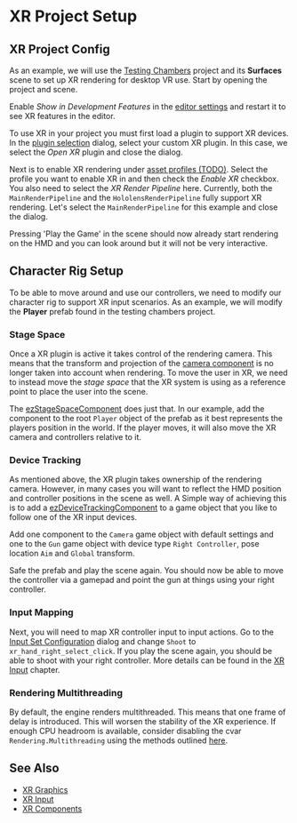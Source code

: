 # XR Project Setup

## XR Project Config

As an example, we will use the [Testing Chambers](../../samples/testing-chambers.md) project and its **Surfaces** scene to set up XR rendering for desktop VR use. Start by opening the project and scene.

Enable *Show in Development Features* in the [editor settings](..\editor\editor-settings.md) and restart it to see XR features in the editor.

To use XR in your project you must first load a plugin to support XR devices. In the [plugin selection](../projects/plugin-selection.md) dialog, select your custom XR plugin. In this case, we select the *Open XR* plugin and close the dialog.

Next is to enable XR rendering under [asset profiles (TODO)](asset-profiles.md). Select the profile you want to enable XR in and then check the *Enable XR* checkbox. You also need to select the *XR Render Pipeline* here. Currently, both the `MainRenderPipeline` and the `HololensRenderPipeline` fully support XR rendering. Let's select the `MainRenderPipeline` for this example and close the dialog.

Pressing 'Play the Game' in the scene should now already start rendering on the HMD and you can look around but it will not be very interactive.

## Character Rig Setup

To be able to move around and use our controllers, we need to modify our character rig to support XR input scenarios. As an example, we will modify the **Player** prefab found in the testing chambers project.

### Stage Space

Once a XR plugin is active it takes control of the rendering camera. This means that the transform and projection of the [camera component](../graphics/camera-component.md) is no longer taken into account when rendering. To move the user in XR, we need to instead move the *stage space* that the XR system is using as a reference point to place the user into the scene. 

The [ezStageSpaceComponent](xr-components.md#stage-space-component) does just that. In our example, add the component to the root `Player` object of the prefab as it best represents the players position in the world. If the player moves, it will also move the XR camera and controllers relative to it.

### Device Tracking

As mentioned above, the XR plugin takes ownership of the rendering camera. However, in many cases you will want to reflect the HMD position and controller positions in the scene as well. A Simple way of achieving this is to add a [ezDeviceTrackingComponent](xr-components.md#device-tracking-component) to a game object that you like to follow one of the XR input devices.

Add one component to the `Camera` game object with default settings and one to the `Gun` game object with device type `Right Controller`, pose location `Aim` and `Global` transform.

Safe the prefab and play the scene again. You should now be able to move the controller via a gamepad and point the gun at things using your right controller.

### Input Mapping

Next, you will need to map XR controller input to input actions. Go to the [Input Set Configuration](../input/input-config.md) dialog and change `Shoot` to `xr_hand_right_select_click`. If you play the scene again, you should be able to shoot with your right controller. More details can be found in the [XR Input](xr-input.md) chapter.

### Rendering Multithreading

By default, the engine renders multithreaded. This means that one frame of delay is introduced. This will worsen the stability of the XR experience. If enough CPU headroom is available, consider disabling the cvar `Rendering.Multithreading` using the methods outlined [here](../debugging/cvars.md).

## See Also

* [XR Graphics](xr-graphics.md)
* [XR Input](xr-input.md)
* [XR Components](xr-components.md)
